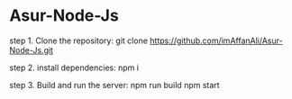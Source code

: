 # Asur-Node-Js

step 1.
Clone the repository:
git clone https://github.com/imAffanAli/Asur-Node-Js.git

step 2. 
install dependencies:
npm i

step 3.
Build and run the server:
npm run build 
npm start

